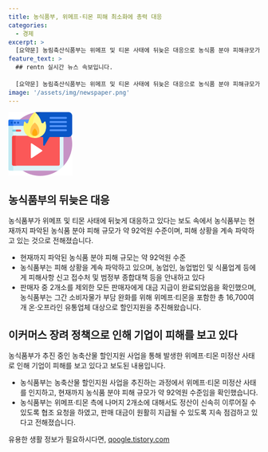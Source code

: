```yaml
---
title: 농식품부, 위메프·티몬 피해 최소화에 총력 대응
categories:
  - 경제
excerpt: >
  [요약문] 농림축산식품부는 위메프 및 티몬 사태에 뒤늦은 대응으로 농식품 분야 피해규모가 약 92억원임을 밝혔다. 이에 대응하여 농업인, 농업법인, 식품업계에 피해사항 신고 접수처를 안내하고, 농축산물 할인지원 사업을 추진 중인 상황에서 피해 상황을 파악하고, 판매 대금이 원활히 지급될 수 있도록 지속 점검할 예정이다. TF에 참여하여 피해를 최소화하기 위한 정책 마련을 위해 노력하고 있으며, 농업인 피해를 최소화하기 위해 분야별 점검도 추진할 예정이다.
feature_text: >
  ## rentn 실시간 뉴스 속보입니다.

  [요약문] 농림축산식품부는 위메프 및 티몬 사태에 뒤늦은 대응으로 농식품 분야 피해규모가 약 92억원임을 밝혔다. 이에 대응하여 농업인, 농업법인, 식품업계에 피해사항 신고 접수처를 안내하고, 농축산물 할인지원 사업을 추진 중인 상황에서 피해 상황을 파악하고, 판매 대금이 원활히 지급될 수 있도록 지속 점검할 예정이다. TF에 참여하여 피해를 최소화하기 위한 정책 마련을 위해 노력하고 있으며, 농업인 피해를 최소화하기 위해 분야별 점검도 추진할 예정이다.
image: '/assets/img/newspaper.png'
---
```


<p><img src="/assets/img/news.png" alt="rentncar 속보" /></p>

<h2 data-ke-size="size26">농식품부의 뒤늦은 대응</h2>

<p data-ke-size="size16">농식품부가 위메프 및 티몬 사태에 뒤늦게 대응하고 있다는 보도 속에서 농식품부는 현재까지 파악된 농식품 분야 피해 규모가 약 92억원 수준이며, 피해 상황을 계속 파악하고 있는 것으로 전해졌습니다. </p>

<ul>
<li>현재까지 파악된 농식품 분야 피해 규모는 약 92억원 수준</li>
<li>농식품부는 피해 상황을 계속 파악하고 있으며, 농업인, 농업법인 및 식품업계 등에게 피해사항 신고 접수처 및 범정부 종합대책 등을 안내하고 있다</li>
<li>판매자 중 2개소를 제외한 모든 판매자에게 대금 지급이 완료되었음을 확인했으며, 농식품부는 그간 소비자물가 부담 완화를 위해 위메프·티몬을 포함한 총 16,700여개 온·오프라인 유통업체 대상으로 할인지원을 추진해왔습니다.</li>
</ul>

<h2 data-ke-size="size26">이커머스 장려 정책으로 인해 기업이 피해를 보고 있다</h2>

<p data-ke-size="size16">농식품부가 추진 중인 농축산물 할인지원 사업을 통해 발생한 위메프·티몬 미정산 사태로 인해 기업이 피해를 보고 있다고 보도된 내용입니다.</p>

<ul>
<li>농식품부는 농축산물 할인지원 사업을 추진하는 과정에서 위메프·티몬 미정산 사태를 인지하고, 현재까지 농식품 분야 피해 규모가 약 92억원 수준임을 확인했습니다.</li>
<li>농식품부는 위메프·티몬 측에 나머지 2개소에 대해서도 정산이 신속히 이루어질 수 있도록 협조 요청을 하였고, 판매 대금이 원활히 지급될 수 있도록 지속 점검하고 있다고 전해졌습니다.</li>
</ul>
유용한 생활 정보가 필요하시다면, <a href="https://qoogle.tistory.com" rel="dofollow">qoogle.tistory.com</a>


